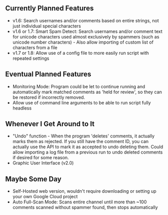 ## Currently Planned Features
* v1.6: Search usernames and/or comments based on entire strings, not just individual special characters
* v1.6 or 1.7: Smart Spam Detect: Search usernames and/or comment text for unicode characters used almost exclusively by spammers (such as unicode number characters) - Also allow importing of custom list of characters from a file
* v1.7 or 1.8: Allow use of a config file to more easily run script with repeated settings

## Eventual Planned Features
* Monitoring Mode: Program could be let to continue running and automatically mark matched comments as 'held for review', so they can be restored if incorrectly removed.
* Allow use of command line arguments to be able to run script fully headless

## Whenever I Get Around to It
* "Undo" function - When the program 'deletes' comments, it actually marks them as rejected. If you still have the comment ID, you can actually use the API to mark it as accepted to undo deleting them. Could allow importing a log file from a previous run to undo deleted comments if desired for some reason.
* Graphic User Interface (v2.0)

## Maybe Some Day
* Self-Hosted web version, wouldn't require downloading or setting up your own Google Cloud project
* Auto Full-Scan Mode: Scans entire channel until more than ~100 comments scanned without spammer found, then stops automatically



